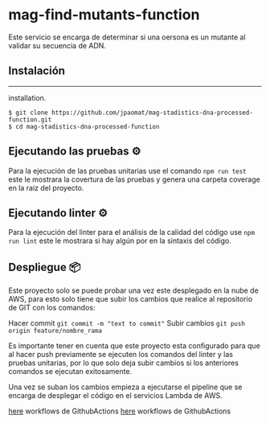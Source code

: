 # mag-find-mutants-function
Este servicio se encarga de determinar si una oersona es un mutante al validar su secuencia de ADN.

## Instalación
***
installation.
```
$ git clone https://github.com/jpaomat/mag-stadistics-dna-processed-function.git
$ cd mag-stadistics-dna-processed-function
```
## Ejecutando las pruebas ⚙️

Para la ejecución de las pruebas unitarias use el comando `npm run test` este le mostrara la covertura de las pruebas y genera una carpeta coverage en la raiz del proyecto.

## Ejecutando linter ⚙️

Para la ejecución del linter para el análisis de la calidad del código use `npm run lint` este le mostrara si hay algún por en la sintaxis del código.

## Despliegue 📦

Este proyecto solo se puede probar una vez este desplegado en la nube de AWS, para esto solo tiene que subir los cambios que realice al repositorio de GIT con los comandos:

Hacer commit `git commit -m "text to commit"`
Subir cambios `git push origin feature/nombre_rama`

Es importante tener en cuenta que este proyecto esta configurado para que al hacer push previamente se ejecuten los comandos del linter y las pruebas unitarias, por lo que solo deja subir cambios si los anteriores comandos se ejecutan exitosamente.

Una vez se suban los cambios empieza a ejecutarse el pipeline que se encarga de desplegar el código en el servicios Lambda de AWS.

[here](https://github.com/jpaomat/mag-find-mutants-function/actions) workflows de GithubActions 
[here](https://github.com/jpaomat/mag-find-mutants-function/actions/runs/1629141839) workflows de GithubActions 
